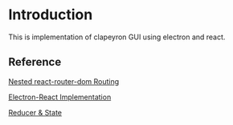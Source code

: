 # Introduction

This is implementation of clapeyron GUI using electron and react.

## Reference

[Nested react-router-dom Routing](https://www.daleseo.com/react-router-nested/)

[Electron-React Implementation](https://blog.codefactory.ai/electron/create-desktop-app-with-react-and-electron/1-project-setting/)

[Reducer & State](https://react.vlpt.us/basic/20-useReducer.html)

